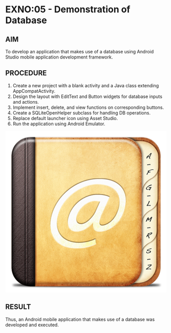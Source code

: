 # EXNO:05 - Demonstration of Database

## AIM
To develop an application that makes use of a database using Android Studio mobile application development framework.

## PROCEDURE
1. Create a new project with a blank activity and a Java class extending AppCompatActivity.
2. Design the layout with EditText and Button widgets for database inputs and actions.
3. Implement insert, delete, and view functions on corresponding buttons.
4. Create a SQLiteOpenHelper subclass for handling DB operations.
5. Replace default launcher icon using Asset Studio.
6. Run the application using Android Emulator.

![Output](res/drawable/output.png)

## RESULT
Thus, an Android mobile application that makes use of a database was developed and executed.
